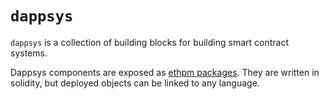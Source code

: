 `dappsys`
===

`dappsys` is a collection of building blocks for building smart contract systems.

Dappsys components are exposed as [ethpm packages](https://ethpm.org). They are written in solidity, but deployed objects can be linked to any language.



